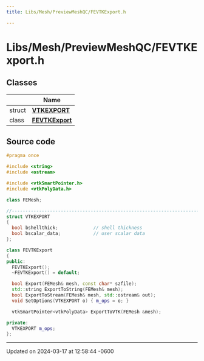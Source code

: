```yaml
---
title: Libs/Mesh/PreviewMeshQC/FEVTKExport.h

---
```


# Libs/Mesh/PreviewMeshQC/FEVTKExport.h



## Classes

|                | Name           |
| -------------- | -------------- |
| struct | **[VTKEXPORT](../Classes/structVTKEXPORT.md)**  |
| class | **[FEVTKExport](../Classes/classFEVTKExport.md)**  |




## Source code

```cpp
#pragma once

#include <string>
#include <ostream>

#include <vtkSmartPointer.h>
#include <vtkPolyData.h>

class FEMesh;

//-----------------------------------------------------------------------------
struct VTKEXPORT
{
  bool bshellthick;             // shell thickness
  bool bscalar_data;            // user scalar data
};

class FEVTKExport
{
public:
  FEVTKExport();
  ~FEVTKExport() = default;

  bool Export(FEMesh& mesh, const char* szfile);
  std::string ExportToString(FEMesh& mesh);
  bool ExportToStream(FEMesh& mesh, std::ostream& out);
  void SetOptions(VTKEXPORT o) { m_ops = o; }

  vtkSmartPointer<vtkPolyData> ExportToVTK(FEMesh &mesh);

private:
  VTKEXPORT m_ops;
};
```


-------------------------------

Updated on 2024-03-17 at 12:58:44 -0600
